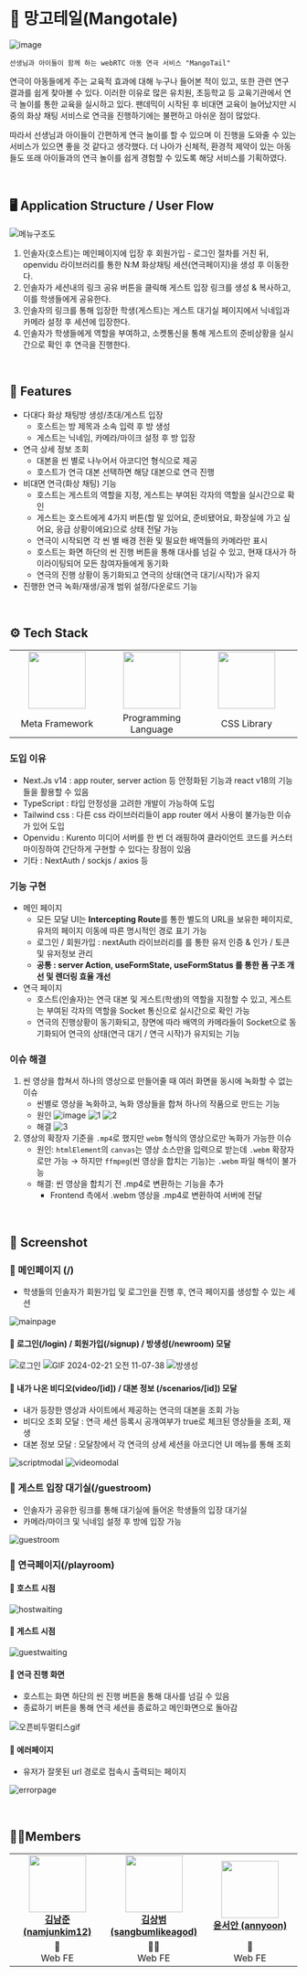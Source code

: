# 🍋 망고테일(Mangotale)

![image](https://github.com/Mango-Jelly/Frontend/assets/79207743/71f0c51d-cbbb-4e53-b8da-99d4ef5f0fab)

```
선생님과 아이들이 함께 하는 webRTC 아동 연극 서비스 "MangoTail"
```

연극이 아동들에게 주는 교육적 효과에 대해 누구나 들어본 적이 있고, 또한 관련 연구 결과를 쉽게 찾아볼 수 있다. 이러한 이유로 많은 유치원, 초등학교 등 교육기관에서 연극 놀이를 통한 교육을 실시하고 있다. 팬데믹이 시작된 후 비대면 교육이 늘어났지만 시중의 화상 채팅 서비스로 연극을 진행하기에는 불편하고 아쉬운 점이 많았다.

따라서 선생님과 아이들이 간편하게 연극 놀이를 할 수 있으며 이 진행을 도와줄 수 있는 서비스가 있으면 좋을 것 같다고 생각했다. 더 나아가 신체적, 환경적 제약이 있는 아동들도 또래 아이들과의 연극 놀이를 쉽게 경험할 수 있도록 해당 서비스를 기획하였다.

<br />

## 🖥 Application Structure / User Flow

![메뉴구조도](https://github.com/Mango-Jelly/Frontend/assets/69416561/40953a76-0b0a-456f-b953-0ecc4307bcfe)

1. 인솔자(호스트)는 메인페이지에 입장 후 회원가입 - 로그인 절차를 거친 뒤, openvidu 라이브러리를 통한 N:M 화상채팅 세션(연극페이지)을 생성 후 이동한다.
2. 인솔자가 세션내의 링크 공유 버튼을 클릭해 게스트 입장 링크를 생성 & 복사하고, 이를 학생들에게 공유한다.
3. 인솔자의 링크를 통해 입장한 학생(게스트)는 게스트 대기실 페이지에서 닉네임과 카메라 설정 후 세션에 입장한다.
4. 인솔자가 학생들에게 역할을 부여하고, 소켓통신을 통해 게스트의 준비상황을 실시간으로 확인 후 연극을 진행한다.

<br />

## 🎈 Features

- 다대다 화상 채팅방 생성/초대/게스트 입장
  - 호스트는 방 제목과 소속 입력 후 방 생성
  - 게스트는 닉네임, 카메라/마이크 설정 후 방 입장
- 연극 상세 정보 조회
  - 대본을 씬 별로 나누어서 아코디언 형식으로 제공
  - 호스트가 연극 대본 선택하면 해당 대본으로 연극 진행
- 비대면 연극(화상 채팅) 기능
  - 호스트는 게스트의 역할을 지정, 게스트는 부여된 각자의 역할을 실시간으로 확인
  - 게스트는 호스트에게 4가지 버튼(할 말 있어요, 준비됐어요, 화장실에 가고 싶어요, 응급 상황이에요)으로 상태 전달 가능
  - 연극이 시작되면 각 씬 별 배경 전환 및 필요한 배역들의 카메라만 표시
  - 호스트는 화면 하단의 씬 진행 버튼을 통해 대사를 넘길 수 있고, 현재 대사가 하이라이팅되어 모든 참여자들에게 동기화
  - 연극의 진행 상황이 동기화되고 연극의 상태(연극 대기/시작)가 유지
- 진행한 연극 녹화/재생/공개 범위 설정/다운로드 기능

<br />

## ⚙ Tech Stack

<table align="center">
    <tr align="center">
        <td style="min-width: 150px;">
            <a href="https://nextjs.org/">
              <img src="https://cdn.worldvectorlogo.com/logos/next-js.svg" width="100">
              <br />
            </a> 
        </td>
        <td style="min-width: 150px;">
            <a href="https://www.typescriptlang.org/">
              <img src="https://upload.wikimedia.org/wikipedia/commons/4/4c/Typescript_logo_2020.svg" width="100">
              <br />
            </a>
        </td>
        <td style="min-width: 150px;">
            <a href="https://tailwindcss.com/">
              <img src="https://upload.wikimedia.org/wikipedia/commons/thumb/d/d5/Tailwind_CSS_Logo.svg/2560px-Tailwind_CSS_Logo.svg.png" width="100">
              <br />
            </a>
        </td>
        <td style="min-width: 150px;">
            <a href="https://openvidu.io/">
              <img src="https://avatars.githubusercontent.com/u/22744124?s=280&v=4" width="100">
              <br />
            </a>
        </td>
    </tr>
    <tr align="center">
        <td>
            Meta Framework
        </td>
        <td>
            Programming<br />
            Language
        </td>
        <td>
            CSS Library
        </td>
        <td>
            Web RTC Framework
        </td>
</tr>
</table>

### 도입 이유

- Next.Js v14 : app router, server action 등 안정화된 기능과 react v18의 기능들을 활용할 수 있음
- TypeScript : 타입 안정성을 고려한 개발이 가능하여 도입
- Tailwind css : 다른 css 라이브러리들이 app router 에서 사용이 불가능한 이슈가 있어 도입
- Openvidu : Kurento 미디어 서버를 한 번 더 래핑하여 클라이언트 코드를 커스터마이징하여 간단하게 구현할 수 있다는 장점이 있음
- 기타 : NextAuth / sockjs / axios 등

### 기능 구현

- 메인 페이지
  - 모든 모달 UI는 **Intercepting Route**를 통한 별도의 URL을 보유한 페이지로, 유저의 페이지 이동에 따른 명시적인 경로 표기 가능
  - 로그인 / 회원가입 : nextAuth 라이브러리를 를 통한 유저 인증 & 인가 / 토큰 및 유저정보 관리
  - **공통 : server Action, useFormState, useFormStatus 를 통한 폼 구조 개선 및 렌더링 효율 개선**
- 연극 페이지
  - 호스트(인솔자)는 연극 대본 및 게스트(학생)의 역할을 지정할 수 있고, 게스트는 부여된 각자의 역할을 Socket 통신으로 실시간으로 확인 가능
  - 연극의 진행상황이 동기화되고, 장면에 따라 배역의 카메라들이 Socket으로 동기화되어 연극의 상태(연극 대기 / 연극 시작)가 유지되는 기능

### 이슈 해결

1. 씬 영상을 합쳐서 하나의 영상으로 만들어줄 때 여러 화면을 동시에 녹화할 수 없는 이슈
   - 씬별로 영상을 녹화하고, 녹화 영상들을 합쳐 하나의 작품으로 만드는 기능
   - 원인
     ![image](https://github.com/Mango-Jelly/Frontend/assets/79207743/6f111b19-201a-46fe-8103-8ff9d738893b)
     ![1](https://github.com/Mango-Jelly/Frontend/assets/79207743/50d40641-b970-43c0-98f4-cc60987974ec)
     ![2](https://github.com/Mango-Jelly/Frontend/assets/79207743/6de74417-a0a7-478e-b998-1f194d78aec4)
   - 해결
     ![3](https://github.com/Mango-Jelly/Frontend/assets/79207743/6afa7ec1-6c0e-4ba5-91b6-14d802b7722a)
2. 영상의 확장자 기준을 `.mp4`로 했지만 `webm` 형식의 영상으로만 녹화가 가능한 이슈
   - 원인: `htmlElement`의 `canvas`는 영상 소스만을 입력으로 받는데 `.webm` 확장자로만 가능 → 하지만 `ffmpeg`(씬 영상을 합치는 기능)는 `.webm` 파일 해석이 불가능
   - 해결: 씬 영상을 합치기 전 .mp4로 변환하는 기능을 추가
     - Frontend 측에서 .webm 영상을 .mp4로 변환하여 서버에 전달

<br />

## 📄 Screenshot

### 📗 메인페이지 (/)

- 학생들의 인솔자가 회원가입 및 로그인을 진행 후, 연극 페이지를 생성할 수 있는 세션

![mainpage](https://github.com/Mango-Jelly/Frontend/assets/69416561/a49c14b8-881a-4b38-a05a-53814a9b991f)

#### 📗 로그인(/login) / 회원가입(/signup) / 방생성(/newroom) 모달

![로그인](https://github.com/Mango-Jelly/Frontend/assets/69416561/fb877076-ed2d-4b74-99a8-9f4b9319be8f)
![GIF 2024-02-21 오전 11-07-38](https://github.com/Mango-Jelly/Frontend/assets/69416561/623f834f-f387-4857-81b6-52ce60bac147)
![방생성](https://github.com/Mango-Jelly/Frontend/assets/69416561/28e08c45-7fe5-4387-b9bd-239f3b6ed534)

#### 📗 내가 나온 비디오(video/[id]) / 대본 정보 (/scenarios/[id]) 모달

- 내가 등장한 영상과 사이트에서 제공하는 연극의 대본을 조회 가능
- 비디오 조회 모달 : 연극 세션 등록시 공개여부가 true로 체크된 영상들을 조회, 재생
- 대본 정보 모달 : 모달창에서 각 연극의 상세 세션을 아코디언 UI 메뉴를 통해 조회

![scriptmodal](https://github.com/Mango-Jelly/Frontend/assets/69416561/1e8c3615-19b5-428a-ba9a-0b04092075a7)
![videomodal](https://github.com/Mango-Jelly/Frontend/assets/69416561/c0bcf68d-aa07-49f3-9347-1b69e182bc16)

### 📗 게스트 입장 대기실(/guestroom)

- 인솔자가 공유한 링크를 통해 대기실에 들어온 학생들의 입장 대기실
- 카메라/마이크 및 닉네임 설정 후 방에 입장 가능

![guestroom](https://github.com/Mango-Jelly/Frontend/assets/69416561/ed8286d6-e20b-48b0-9bfd-60c72ca053e7)

### 📗 연극페이지(/playroom)

#### 📗 호스트 시점

![hostwaiting](https://github.com/Mango-Jelly/Frontend/assets/69416561/f42c740a-36fd-4b0e-8d53-1ec03d671ece)

#### 📗 게스트 시점

![guestwaiting](https://github.com/Mango-Jelly/Frontend/assets/69416561/6b9ecda9-4f00-4dca-81eb-92eb1999a0ef)

#### 📗 연극 진행 화면

- 호스트는 화면 하단의 씬 진행 버튼을 통해 대사를 넘길 수 있음
- 종료하기 버튼을 통해 연극 세션을 종료하고 메인화면으로 돌아감

![오픈비두멀티스gif](https://github.com/Mango-Jelly/Frontend/assets/98077576/99c514f5-838b-48df-87e7-38bd19a60706)

#### 📗 에러페이지

- 유저가 잘못된 url 경로로 접속시 출력되는 페이지

![errorpage](https://github.com/Mango-Jelly/Frontend/assets/69416561/9b3748af-58e3-4ef5-a6c6-51e47136f62b)

<br />

## 👨‍💻Members

<table align="center">
    <tr align="center">
        <td style="min-width: 150px;">
            <a href="https://github.com/namjunkim12">
              <img src="https://github.com/namjunkim12.png" width="100">
              <br />
              <b>김남준 (namjunkim12)</b>
            </a> 
        </td>
        <td style="min-width: 150px;">
            <a href="https://github.com/sangbumlikeagod">
              <img src="https://github.com/sangbumlikeagod.png" width="100">
              <br />
              <b>김상범 (sangbumlikeagod)</b>
            </a>
        </td>
        <td style="min-width: 150px;">
            <a href="https://github.com/annyoon">
              <img src="https://github.com/annyoon.png" width="100">
              <br />
              <b>윤서안 (annyoon)</b>
            </a> 
        </td>
    </tr>
    <tr align="center">
        <td>
            👶 <br/>
            Web FE
        </td>
        <td>
            🧚🏻 <br />
            Web FE
        </td>
        <td>
           👼  <br />
            Web FE
        </td>
    </tr>
</table>
